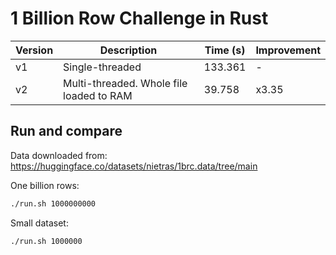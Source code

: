 # 1 Billion Row Challenge in Rust

| Version | Description                              | Time (s) | Improvement |
| ------- | ---------------------------------------- | -------- | ----------- |
| v1      | Single-threaded                          | 133.361  | -           |
| v2      | Multi-threaded. Whole file loaded to RAM | 39.758   | x3.35       |

## Run and compare

Data downloaded from: https://huggingface.co/datasets/nietras/1brc.data/tree/main

One billion rows:

```sh
./run.sh 1000000000
```

Small dataset:

```sh
./run.sh 1000000
```
